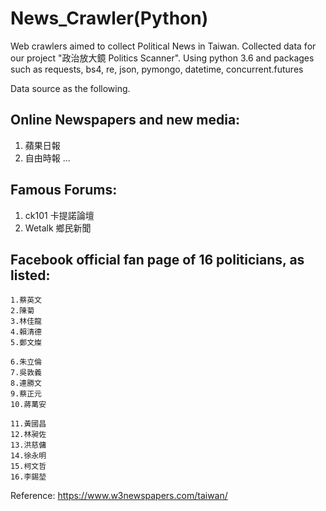# News_Crawler(Python)
Web crawlers aimed to collect Political News in Taiwan.
Collected data for our project "政治放大鏡 Politics Scanner".
Using python 3.6 and packages such as requests, bs4, re, json, pymongo, datetime, concurrent.futures

Data source as the following.
## Online Newspapers and new media:
   1. 蘋果日報
   2. 自由時報
   ...
   

## Famous Forums:
   1. ck101 卡提諾論壇
   2. Wetalk 鄉民新聞

## Facebook official fan page of 16 politicians, as listed:
    1.蔡英文
    2.陳菊
    3.林佳龍
    4.賴清德
    5.鄭文燦

    6.朱立倫
    7.吳敦義
    8.連勝文
    9.蔡正元
    10.蔣萬安

    11.黃國昌
    12.林昶佐
    13.洪慈傭
    14.徐永明
    15.柯文哲
    16.李錫堃



Reference:
https://www.w3newspapers.com/taiwan/
